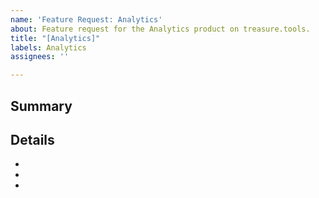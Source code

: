 ```yaml
---
name: 'Feature Request: Analytics'
about: Feature request for the Analytics product on treasure.tools.
title: "[Analytics]"
labels: Analytics
assignees: ''

---
```


## Summary


## Details
- 
- 
-
